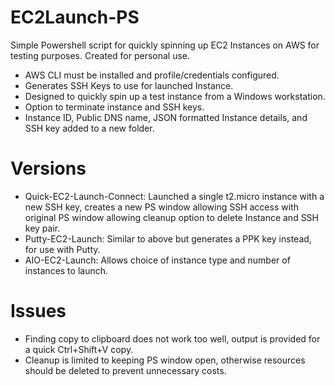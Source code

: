 # EC2Launch-PS
Simple Powershell script for quickly spinning up EC2 Instances on AWS for testing purposes. Created for personal use.

  - AWS CLI must be installed and profile/credentials configured.
  - Generates SSH Keys to use for launched Instance.
  - Designed to quickly spin up a test instance from a Windows workstation.
  - Option to terminate instance and SSH keys.
  - Instance ID, Public DNS name, JSON formatted Instance details, and SSH key added to a new folder.

# Versions

  - Quick-EC2-Launch-Connect: Launched a single t2.micro instance with a new SSH key, creates a new PS window allowing SSH access with original PS window allowing cleanup option to delete Instance and SSH key pair.
  - Putty-EC2-Launch: Similar to above but generates a PPK key instead, for use with Putty.
  - AIO-EC2-Launch: Allows choice of instance type and number of instances to launch.

# Issues

  - Finding copy to clipboard does not work too well, output is provided for a quick Ctrl+Shift+V copy.
  - Cleanup is limited to keeping PS window open, otherwise resources should be deleted to prevent unnecessary costs.
